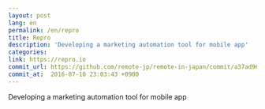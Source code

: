 ```yaml
---
layout: post
lang: en
permalink: /en/repro
title: Repro
description: 'Developing a marketing automation tool for mobile app'
categories: 
link: https://repro.io
commit_url: https://github.com/remote-jp/remote-in-japan/commit/a37ad9610752ae94ec75d3457bc92f329418d6cc
commit_at:  2016-07-10 23:03:43 +0900
---
```


<p>Developing a marketing automation tool for mobile app</p>
